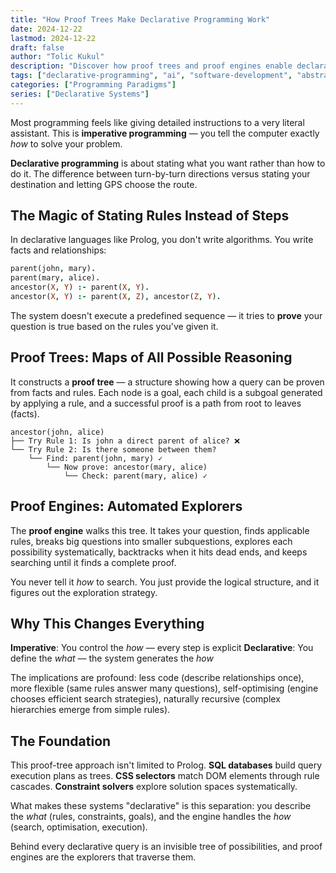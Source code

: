 ```yaml
---
title: "How Proof Trees Make Declarative Programming Work"
date: 2024-12-22
lastmod: 2024-12-22
draft: false
author: "Tolic Kukul"
description: "Discover how proof trees and proof engines enable declarative programming by automatically exploring logical possibilities instead of following imperative instructions."
tags: ["declarative-programming", "ai", "software-development", "abstractions", "proof-systems"]
categories: ["Programming Paradigms"]
series: ["Declarative Systems"]
---
```


Most programming feels like giving detailed instructions to a very literal assistant. This is **imperative programming** — you tell the computer exactly *how* to solve your problem.

**Declarative programming** is about stating what you want rather than how to do it. The difference between turn-by-turn directions versus stating your destination and letting GPS choose the route.

## The Magic of Stating Rules Instead of Steps

In declarative languages like Prolog, you don't write algorithms. You write facts and relationships:

```prolog
parent(john, mary).
parent(mary, alice).
ancestor(X, Y) :- parent(X, Y).
ancestor(X, Y) :- parent(X, Z), ancestor(Z, Y).
```

The system doesn't execute a predefined sequence — it tries to **prove** your question is true based on the rules you've given it.

## Proof Trees: Maps of All Possible Reasoning

It constructs a **proof tree** — a structure showing how a query can be proven from facts and rules. Each node is a goal, each child is a subgoal generated by applying a rule, and a successful proof is a path from root to leaves (facts).

```
ancestor(john, alice)
├── Try Rule 1: Is john a direct parent of alice? ❌
└── Try Rule 2: Is there someone between them?
    └── Find: parent(john, mary) ✓
        └── Now prove: ancestor(mary, alice)
            └── Check: parent(mary, alice) ✓
```

## Proof Engines: Automated Explorers

The **proof engine** walks this tree. It takes your question, finds applicable rules, breaks big questions into smaller subquestions, explores each possibility systematically, backtracks when it hits dead ends, and keeps searching until it finds a complete proof.

You never tell it *how* to search. You just provide the logical structure, and it figures out the exploration strategy.

## Why This Changes Everything

**Imperative**: You control the *how* — every step is explicit
**Declarative**: You define the *what* — the system generates the *how*

The implications are profound: less code (describe relationships once), more flexible (same rules answer many questions), self-optimising (engine chooses efficient search strategies), naturally recursive (complex hierarchies emerge from simple rules).

## The Foundation

This proof-tree approach isn't limited to Prolog. **SQL databases** build query execution plans as trees. **CSS selectors** match DOM elements through rule cascades. **Constraint solvers** explore solution spaces systematically.

What makes these systems "declarative" is this separation: you describe the *what* (rules, constraints, goals), and the engine handles the *how* (search, optimisation, execution).

Behind every declarative query is an invisible tree of possibilities, and proof engines are the explorers that traverse them.

